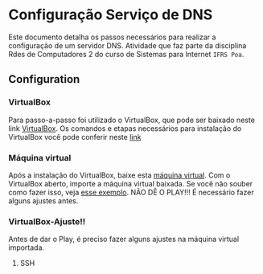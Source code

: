 # Configuração Serviço de DNS

Este documento detalha os passos necessários para realizar a configuração de um servidor DNS. Atividade que faz parte da disciplina Rdes de Computadores 2 do curso de Sistemas para Internet `IFRS Poa`.


## Configuration

### VirtualBox

Para passo-a-passo foi utilizado o VirtualBox, que pode ser baixado neste link [VirtualBox](https://www.virtualbox.org/wiki/Downloads). Os comandos e etapas necessários para instalação do VirtualBox você pode conferir neste [link](https://www.techtudo.com.br/dicas-e-tutoriais/noticia/2013/03/descubra-como-instalar-o-virtualbox-e-seu-pacote-de-extensoes-e-facil.html)

### Máquina virtual

Após a instalação do VirtualBox, baixe esta [máquina virtual](http://www.pop-rs.rnp.br/~cesar/Redes-EAD-12.04.ova). Com o VirtualBox aberto, importe a máquina virtual baixada. Se você não souber como fazer isso, veja [esse exemplo](https://www.youtube.com/watch?v=b74I9f9SNx0). NÃO DÊ O PLAY!!! É necessário fazer alguns ajustes antes.

### VirtualBox-Ajuste!!

Antes de dar o Play, é preciso fazer alguns ajustes na máquina virtual importada.

1.  SSH
